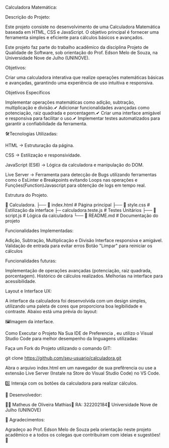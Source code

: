 Calculadora Matemática:

Descrição do Projeto:

Este projeto consiste no desenvolvimento de uma Calculadora Matemática baseada em HTML, CSS e JavaScript. O objetivo principal é fornecer uma ferramenta simples e eficiente para cálculos básicos e avançados.

Este projeto faz parte do trabalho acadêmico da disciplina Projeto de Qualidade de Software, sob orientação do Prof. Edson Melo de Souza, na Universidade Nove de Julho (UNINOVE).

Objetivos:

Criar uma calculadora interativa que realize operações matemáticas básicas e avançadas, garantindo uma experiência de uso intuitiva e responsiva.

Objetivos Específicos

Implementar operações matemáticas como adição, subtração, multiplicação e divisão.✔ Adicionar funcionalidades avançadas como potenciação, raiz quadrada e porcentagem.✔ Criar uma interface amigável e responsiva para facilitar o uso.✔ Implementar testes automatizados para garantir a confiabilidade da ferramenta.

🛠Tecnologias Utilizadas:

HTML → Estruturação da página.

CSS → Estilização e responsividade.

JavaScript (ES6) → Lógica da calculadora e manipulação do DOM.

Live Server → Ferramenta para detecção de Bugs utilizando ferramentas como o EsLinter e Breakpoints evitando Loops nas operações e Funções(Function)Javascript para obtenção de logs em tempo real.

Estrutura do Projeto.

📂 Calculadora. ├── 📄 index.html # Página principal ├── 📄 style.css # Estilização da interface ├─  calculadora.teste.js # Testes Unitários ├── 📄 script.js # Lógica da calculadora └── 📄 README.md # Documentação do projeto

Funcionalidades Implementadas:

Adição, Subtração, Multiplicação e Divisão Interface responsiva e amigável. Validação de entrada para evitar erros Botão "Limpar" para reiniciar os cálculos

Funcionalidades futuras:

Implementação de operações avançadas (potenciação, raiz quadrada, porcentagem). Histórico de cálculos realizados. Melhorias na interface para acessibilidade.

Layout e Interface UX:

A interface da calculadora foi desenvolvida com um design simples, utilizando uma paleta de cores que proporciona boa legibilidade e contraste. Abaixo está uma prévia do layout:

🖼Imagem da interface.

Como Executar o Projeto Na Sua IDE de Preferencia , eu utilizo o Visual Studio Code para melhor desempenho da linguagens utilizadas:

Faça um Fork do Projeto utilizando o comando GIT:

git clone https://github.com/seu-usuario/calculadora.git

Abra o arquivo index.html em um navegador de sua prefêrencia ou use a extensão Live Server (Instale na Store do Visual Studio Code) no VS Code.

3️⃣ Interaja com os botões da calculadora para realizar cálculos.

📌 Desenvolvedor:

👨‍💻 Matheus de Oliveira Mathias📍 RA: 322202184📍 Universidade Nove de Julho (UNINOVE)


📢 Agradecimentos:

Agradeço ao Prof. Edson Melo de Souza pela orientação neste projeto acadêmico e a todos os colegas que contribuíram com ideias e sugestões! 🙌
